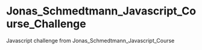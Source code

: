 # Jonas_Schmedtmann_Javascript_Course_Challenge
Javascript challenge from Jonas_Schmedtmann_Javascript_Course
